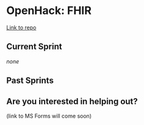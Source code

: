 # OpenHack: FHIR

[Link to repo](https://github.com/microsoft/OpenHack-FHIR)

## Current Sprint
*none*

## Past Sprints

## Are you interested in helping out?
(link to MS Forms will come soon)

